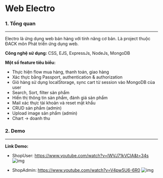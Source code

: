 # Web Electro

### 1. Tổng quan
---
 Electro là ứng dụng web bán hàng với tính năng cơ bản. Là project thuộc ĐACK môn Phát triển ứng dụng web.

**Công nghệ sử dụng:** CSS, EJS, ExpressJs, NodeJs, MongoDB

**Một số feature tiêu biểu:**
 - Thực hiện flow mua hàng, thanh toán, giao hàng
 - Xác thực bằng Passport, authentication & authorization
 - Giỏ hàng sử dụng localStorage, sync cart từ session vào MongoDB của user
 - Search, Sort, filter sản phẩm
 - Hiển thị thông tin sản phẩm, đánh giá sản phẩm
 - Mail xác thực tài khoản và reset mật khẩu
 - CRUD sản phẩm (admin)
 - Upload image sản phẩm (admin)
 - Chart -> doanh thu

### 2. Demo
---
**Link Demo:**
- ShopUser: https://www.youtube.com/watch?v=IWVJ71kVCIA&t=34s
![img](https://res.cloudinary.com/ericnguyen-cop/image/upload/v1632060388/client-website/qsvfdw2rfbgzvvrm5esp.png)

- ShopAdmin: https://www.youtube.com/watch?v=V4pw5U6-6R0
![img](https://res.cloudinary.com/ericnguyen-cop/image/upload/v1632060606/client-website/fbxjgb3mfnw2l3g0tx5h.png)


